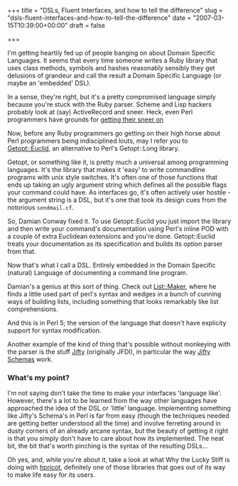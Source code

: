 +++
title = "DSLs, Fluent Interfaces, and how to tell the difference"
slug = "dsls-fluent-interfaces-and-how-to-tell-the-difference"
date = "2007-03-15T10:39:00+00:00"
draft = false

+++

I'm getting heartily fed up of people banging on about Domain Specific Languages. It seems that every time someone writes a Ruby library that uses class methods, symbols and hashes reasonably sensibly they get delusions of grandeur and call the result a Domain Specific Language (or maybe an 'embedded' DSL).

In a sense, they're right, but it's a pretty compromised language simply because you're stuck with the Ruby parser. Scheme and Lisp hackers probably look at (say) ActiveRecord and sneer. Heck, even Perl programmers have grounds for [getting their sneer on](http://use.perl.org/~chromatic/journal/32583)

Now, before any Ruby programmers go getting on their high horse about Perl programmers being indisciplined louts, may I refer you to [Getopt::Euclid](http://search.cpan.org/~dconway/Getopt-Euclid-v0.1.0/lib/Getopt/Euclid.pm), an alternative to Perl's Getopt::Long library.

Getopt, or something like it, is pretty much a universal among programming languages. It's the library that makes it 'easy' to write commandline programs with unix style switches. It's often one of those functions that ends up taking an ugly argument string which defines all the possible flags your command could have. As interfaces go, it's often actively user hostile - the argument string is a DSL, but it's one that took its design cues from the notorious `sendmail.cf`.

So, Damian Conway fixed it. To use Getopt::Euclid you just import the library and then write your command's documentation using Perl's inline POD with a couple of extra Euclidean extensions and you're done. Getopt::Euclid treats your documentation as its specification and builds its option parser from that.

Now that's what I call a DSL. Entirely embedded in the Domain Specific (natural) Language of documenting a command line program.

Damian's a genius at this sort of thing. Check out [List::Maker](http://search.cpan.org/~dconway/List-Maker-v0.0.3/lib/List/Maker.pm), where he finds a little used part of perl's syntax and wedges in a bunch of cunning ways of building lists, including something that looks remarkably like list comprehensions.

And this is in Perl 5; the version of the language that doesn't have explicity support for syntax modification.

Another example of the kind of thing that's possible without monkeying with the parser is the stuff [Jifty](http://jifty.org/view/HomePage) (originally JFDI), in particular the way [Jifty Schemas](http://search.cpan.org/~jesse/Jifty-0.70117/lib/Jifty/Manual/Models.pod#Schema_definition_language) work.

### What's my point?

I'm not saying don't take the time to make your interfaces 'language like'. However, there's a lot to be learned from the way other languages have approached the idea of the DSL or 'little' language. Implementing something like Jifty's Schema's in Perl is far from easy (though the techniques needed are getting better understood all the time) and involve ferreting around in dusty corners of an already arcane syntax, but the beauty of getting it right is that you simply don't have to care about how its implemented. The neat bit, the bit that's worth pinching is the syntax of the resulting DSLs...

Oh yes, and, while you're about it, take a look at what Why the Lucky Stiff is doing with [hpricot](http://code.whytheluckystiff.net/hpricot/), definitely one of those libraries that goes out of its way to make life easy for its users.
